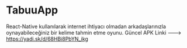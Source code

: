 # TabuuApp

React-Native kullanılarak internet ihtiyacı olmadan arkadaşlarınızla oynayabileceğiniz bir kelime tahmin etme oyunu.
Güncel APK Linki ---> https://yadi.sk/d/68HBi8PbYN_ikg

